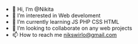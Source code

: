 - 👋 Hi, I’m @Nikita
- 👀 I’m interested in Web develoment
- 🌱 I’m currently learning JS PHP CSS HTML
- 💞️ I’m looking to collaborate on any web projects
- 📫 How to reach me nikswirlo@gmail.com
